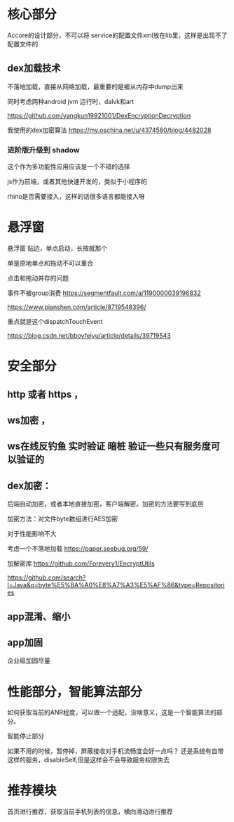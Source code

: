 # 核心部分
Accore的设计部分，不可以将 service的配置文件xml放在lib里，这样是出现不了配置文件的



## dex加载技术 

不落地加载，直接从网络加载，最重要的是被从内存中dump出来

同时考虑两种android jvm 运行时，dalvk和art

https://github.com/yangkun19921001/DexEncryptionDecryption

我使用的dex加密算法 https://my.oschina.net/u/4374580/blog/4482028



### 进阶版升级到 shadow

这个作为多功能性应用应该是一个不错的选择

js作为前端，或者其他快速开发的，类似于小程序的

rhino是否需要接入，这样的话很多语言都能接入呀



# 悬浮窗

悬浮窗  贴边，单点启动，长按就那个

单是原地单点和拖动不可以重合

点击和拖动并存的问题 

事件不被group消费 https://segmentfault.com/a/1190000039196832

https://www.pianshen.com/article/8719548396/

重点就是这个dispatchTouchEvent

https://blog.csdn.net/bboyfeiyu/article/details/39719543









# 安全部分

## http 或者 https ，

## ws加密 ， 

## ws在线反钓鱼 实时验证 暗桩 验证一些只有服务度可以验证的

## dex加密：

后端自动加密，或者本地直接加密，客户端解密。加密的方法要写到底层 

加密方法：对文件byte数组进行AES加密

对于性能影响不大

考虑一个不落地加载 https://paper.seebug.org/59/  

加解密库 https://github.com/Forevery1/EncryptUtils

https://github.com/search?l=Java&q=byte%E5%8A%A0%E8%A7%A3%E5%AF%86&type=Repositories

## app混淆、缩小

## app加固

企业级加固尽量





# 性能部分，智能算法部分

如何获取当前的ANR程度，可以做一个适配，没啥意义，这是一个智能算法的部分。

智能停止部分

如果不用的时候，暂停掉，屏蔽接收对手机流畅度会好一点吗？ 还是系统有自带这样的服务，disableSelf,但是这样会不会导致服务权限失去



# 推荐模块

首页进行推荐，获取当前手机列表的信息，横向滑动进行推荐



